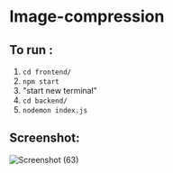 # Image-compression

## To run :
1. ```cd frontend/```
2.    ```npm start```
3. "start new terminal"
4. ```cd backend/```
5.    ```nodemon index.js```
   
## Screenshot: 
![Screenshot (63)](https://user-images.githubusercontent.com/31277910/123528047-43109a00-d702-11eb-9973-9f40807f2551.png)
